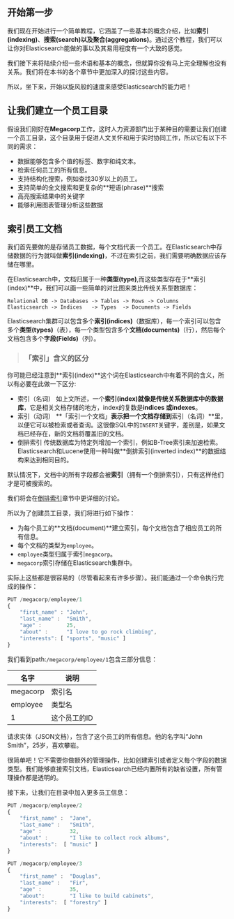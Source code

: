 ## 开始第一步
我们现在开始进行一个简单教程，它涵盖了一些基本的概念介绍，比如**索引(indexing)**、**搜索(search)**以及**聚合(aggregations)**。通过这个教程，我们可以让你对Elasticsearch能做的事以及其易用程度有一个大致的感觉。

我们接下来将陆续介绍一些术语和基本的概念，但就算你没有马上完全理解也没有关系。我们将在本书的各个章节中更加深入的探讨这些内容。

所以，坐下来，开始以旋风般的速度来感受Elasticsearch的能力吧！

## 让我们建立一个员工目录
假设我们刚好在**Megacorp**工作，这时人力资源部门出于某种目的需要让我们创建一个员工目录，这个目录用于促进人文关怀和用于实时协同工作，所以它有以下不同的需求：

* 数据能够包含多个值的标签、数字和纯文本。
* 检索任何员工的所有信息。
* 支持结构化搜索，例如查找30岁以上的员工。
* 支持简单的全文搜索和更复杂的**短语(phrase)**搜索
* 高亮搜索结果中的关键字
* 能够利用图表管理分析这些数据

## 索引员工文档
我们首先要做的是存储员工数据，每个文档代表一个员工。在Elasticsearch中存储数据的行为就叫做**索引(indexing)**，不过在索引之前，我们需要明确数据应该存储在哪里。

在Elasticsearch中，文档归属于一种**类型(type)**,而这些类型存在于**索引(index)**中，我们可以画一些简单的对比图来类比传统关系型数据库：
```
Relational DB -> Databases -> Tables -> Rows -> Columns
Elasticsearch -> Indices   -> Types  -> Documents -> Fields
```

Elasticsearch集群可以包含多个**索引(indices)**（数据库），每一个索引可以包含多个**类型(types)**（表），每一个类型包含多个**文档(documents)**（行），然后每个文档包含多个**字段(Fields)**（列）。


>### 「索引」含义的区分
你可能已经注意到**索引(index)**这个词在Elasticsearch中有着不同的含义，所以有必要在此做一下区分:
- 索引（名词）
如上文所述，一个**索引(index)**就像是传统关系数据库中的**数据库**，它是相关文档存储的地方，index的复数是**indices **或**indexes**。
- 索引（动词）
**「索引一个文档」**表示把一个文档存储到**索引（名词）**里，以便它可以被检索或者查询。这很像SQL中的`INSERT`关键字，差别是，如果文档已经存在，新的文档将覆盖旧的文档。
- 倒排索引
传统数据库为特定列增加一个索引，例如B-Tree索引来加速检索。Elasticsearch和Lucene使用一种叫做**倒排索引(inverted index)**的数据结构来达到相同目的。

默认情况下，文档中的所有字段都会被**索引**（拥有一个倒排索引），只有这样他们才是可被搜索的。

我们将会在[倒排索引](../052_Mapping_Analysis/35_Inverted_index.md)章节中更详细的讨论。


所以为了创建员工目录，我们将进行如下操作：

* 为每个员工的**文档(document)**建立索引，每个文档包含了相应员工的所有信息。
* 每个文档的类型为`employee`。
* `employee`类型归属于索引`megacorp`。
* `megacorp`索引存储在Elasticsearch集群中。

实际上这些都是很容易的（尽管看起来有许多步骤）。我们能通过一个命令执行完成的操作：

```Javascript
PUT /megacorp/employee/1
{
    "first_name" : "John",
    "last_name" :  "Smith",
    "age" :        25,
    "about" :      "I love to go rock climbing",
    "interests": [ "sports", "music" ]
}
```

我们看到path:`/megacorp/employee/1`包含三部分信息：

| 名字       | 说明        |
| ---------- | ----------- |
|megacorp|索引名       |
|employee|类型名       |
|1       |这个员工的ID |

请求实体（JSON文档），包含了这个员工的所有信息。他的名字叫“John Smith”，25岁，喜欢攀岩。

很简单吧！它不需要你做额外的管理操作，比如创建索引或者定义每个字段的数据类型。我们能够直接索引文档，Elasticsearch已经内置所有的缺省设置，所有管理操作都是透明的。

接下来，让我们在目录中加入更多员工信息：

```Javascript
PUT /megacorp/employee/2
{
    "first_name" :  "Jane",
    "last_name" :   "Smith",
    "age" :         32,
    "about" :       "I like to collect rock albums",
    "interests":  [ "music" ]
}

PUT /megacorp/employee/3
{
    "first_name" :  "Douglas",
    "last_name" :   "Fir",
    "age" :         35,
    "about":        "I like to build cabinets",
    "interests":  [ "forestry" ]
}
```


